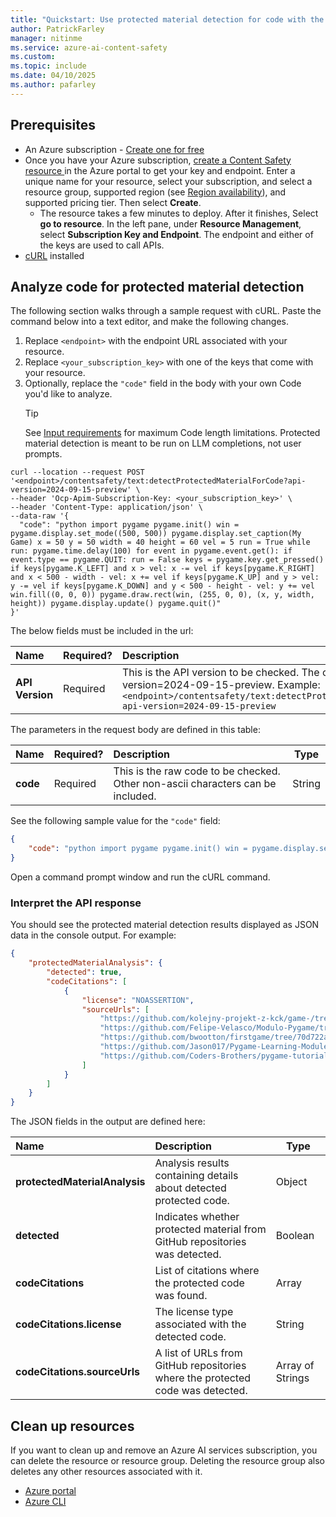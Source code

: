 ```yaml
---
title: "Quickstart: Use protected material detection for code with the REST API"
author: PatrickFarley
manager: nitinme
ms.service: azure-ai-content-safety
ms.custom:
ms.topic: include
ms.date: 04/10/2025
ms.author: pafarley
---
```



## Prerequisites

* An Azure subscription - [Create one for free](https://azure.microsoft.com/free/cognitive-services/) 
* Once you have your Azure subscription, <a href="https://aka.ms/acs-create"  title="Create a Content Safety resource"  target="_blank">create a Content Safety resource </a> in the Azure portal to get your key and endpoint. Enter a unique name for your resource, select your subscription, and select a resource group, supported region (see [Region availability](/azure/ai-services/content-safety/overview#region-availability)), and supported pricing tier. Then select **Create**.
  * The resource takes a few minutes to deploy. After it finishes, Select **go to resource**. In the left pane, under **Resource Management**, select **Subscription Key and Endpoint**. The endpoint and either of the keys are used to call APIs.
* [cURL](https://curl.haxx.se/) installed

## Analyze code for protected material detection

The following section walks through a sample request with cURL. Paste the command below into a text editor, and make the following changes.

1. Replace `<endpoint>` with the endpoint URL associated with your resource.
1. Replace `<your_subscription_key>` with one of the keys that come with your resource.
1. Optionally, replace the `"code"` field in the body with your own Code you'd like to analyze.
    > [!TIP]
    > See [Input requirements](../../overview.md#input-requirements) for maximum Code length limitations. Protected material detection is meant to be run on LLM completions, not user prompts.

```shell
curl --location --request POST '<endpoint>/contentsafety/text:detectProtectedMaterialForCode?api-version=2024-09-15-preview' \
--header 'Ocp-Apim-Subscription-Key: <your_subscription_key>' \
--header 'Content-Type: application/json' \
--data-raw '{
  "code": "python import pygame pygame.init() win = pygame.display.set_mode((500, 500)) pygame.display.set_caption(My Game) x = 50 y = 50 width = 40 height = 60 vel = 5 run = True while run: pygame.time.delay(100) for event in pygame.event.get(): if event.type == pygame.QUIT: run = False keys = pygame.key.get_pressed() if keys[pygame.K_LEFT] and x > vel: x -= vel if keys[pygame.K_RIGHT] and x < 500 - width - vel: x += vel if keys[pygame.K_UP] and y > vel: y -= vel if keys[pygame.K_DOWN] and y < 500 - height - vel: y += vel win.fill((0, 0, 0)) pygame.draw.rect(win, (255, 0, 0), (x, y, width, height)) pygame.display.update() pygame.quit()"
}'
```
The below fields must be included in the url:

| Name      |Required?  |  Description | Type   |
| :------- |-------- |:--------------- | ------ |
| **API Version** |Required |This is the API version to be checked. The current version is: api-version=2024-09-15-preview. Example: `<endpoint>/contentsafety/text:detectProtectedMaterialForCode?api-version=2024-09-15-preview` |String |

The parameters in the request body are defined in this table:

| Name        | Required?     | Description  | Type    |
| :---------- | ----------- | :------------ | ------- |
| **code**    | Required | This is the raw code to be checked. Other non-ascii characters can be included. | String  |

See the following sample value for the `"code"` field:
```json
{
    "code": "python import pygame pygame.init() win = pygame.display.set_mode((500, 500)) pygame.display.set_caption(My Game) x = 50 y = 50 width = 40 height = 60 vel = 5 run = True while run: pygame.time.delay(100) for event in pygame.event.get(): if event.type == pygame.QUIT: run = False keys = pygame.key.get_pressed() if keys[pygame.K_LEFT] and x > vel: x -= vel if keys[pygame.K_RIGHT] and x < 500 - width - vel: x += vel if keys[pygame.K_UP] and y > vel: y -= vel if keys[pygame.K_DOWN] and y < 500 - height - vel: y += vel win.fill((0, 0, 0)) pygame.draw.rect(win, (255, 0, 0), (x, y, width, height)) pygame.display.update() pygame.quit()"
}
```

Open a command prompt window and run the cURL command.

### Interpret the API response

You should see the protected material detection results displayed as JSON data in the console output. For example:

```json
{
    "protectedMaterialAnalysis": {
        "detected": true,
        "codeCitations": [
            {
                "license": "NOASSERTION",
                "sourceUrls": [
                    "https://github.com/kolejny-projekt-z-kck/game-/tree/f134099ce970da951bac9baac83c7885e991c676/ganeee.py",
                    "https://github.com/Felipe-Velasco/Modulo-Pygame/tree/11490c44a951812dc0c6424b68b1e14fc5cc4c0b/pygame%20basics.py",
                    "https://github.com/bwootton/firstgame/tree/70d722a6b1ccb79bfa56d9cc69932051848c44bf/jump.py",
                    "https://github.com/Jason017/Pygame-Learning-Module/tree/17cd69f169d3759e00816ed4a3795dd6db7e157f/pygameModule02.py",
                    "https://github.com/Coders-Brothers/pygame-tutorial/tree/1b481f5687cdda7c0765089780ef451af6e175cd/lesson-2.py"
                ]
            }
        ]
    }
}
```

The JSON fields in the output are defined here:

| Name     | Description   | Type   |
| :------------- | :--------------- | ------ |
| **protectedMaterialAnalysis**   | Analysis results containing details about detected protected code. | Object |
| **detected** | Indicates whether protected material from GitHub repositories was detected. | Boolean |
| **codeCitations** | List of citations where the protected code was found. | Array |
| **codeCitations.license** | The license type associated with the detected code. | String |
| **codeCitations.sourceUrls** | A list of URLs from GitHub repositories where the protected code was detected.  | Array of Strings |


## Clean up resources

If you want to clean up and remove an Azure AI services subscription, you can delete the resource or resource group. Deleting the resource group also deletes any other resources associated with it.

- [Azure portal](../../../multi-service-resource.md?pivots=azportal#clean-up-resources)
- [Azure CLI](../../../multi-service-resource.md?pivots=azcli#clean-up-resources)

